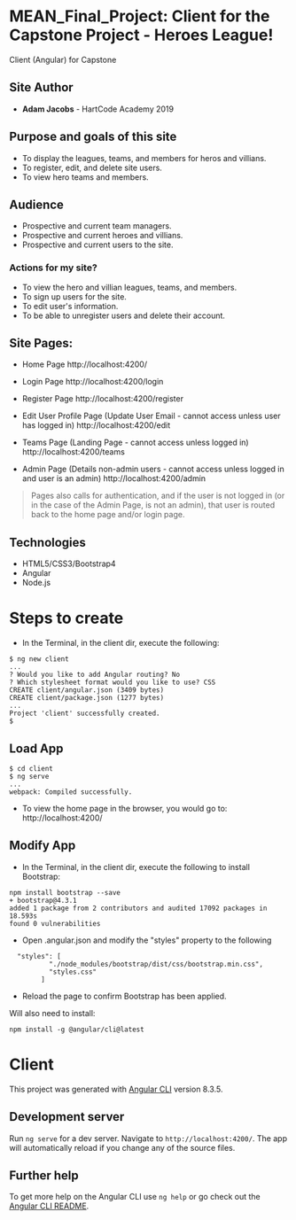 # MEAN_Final_Project: Client for the Capstone Project - Heroes League!
Client (Angular) for Capstone 

## Site Author
* **Adam Jacobs** - HartCode Academy 2019

## Purpose and goals of this site
- To display the leagues, teams, and members for heros and villians.
- To register, edit, and delete site users. 
- To view hero teams and members.

## Audience
- Prospective and current team managers.
- Prospective and current heroes and villians.  
- Prospective and current users to the site.

### Actions for my site?
- To view the hero and villian leagues, teams, and members.
- To sign up users for the site.
- To edit user's information.
- To be able to unregister users and delete their account.

## Site Pages:
- Home Page 
http://localhost:4200/

- Login Page
http://localhost:4200/login

- Register Page
http://localhost:4200/register

- Edit User Profile Page (Update User Email - cannot access unless user has logged in)
http://localhost:4200/edit

- Teams Page (Landing Page - cannot access unless logged in)
http://localhost:4200/teams

- Admin Page (Details non-admin users - cannot access unless logged in and user is an admin)
http://localhost:4200/admin
 

> Pages also calls for authentication, and if the user is not logged in (or in the 
> case of the Admin Page, is not an admin), that user is routed back to the home page and/or login page.
>

## Technologies
- HTML5/CSS3/Bootstrap4
- Angular
- Node.js

# Steps to create
+ In the Terminal, in the client dir, execute the following:
```
$ ng new client
...
? Would you like to add Angular routing? No
? Which stylesheet format would you like to use? CSS
CREATE client/angular.json (3409 bytes)
CREATE client/package.json (1277 bytes)
...
Project 'client' successfully created.
$ 
```

## Load App
```
$ cd client
$ ng serve
...
webpack: Compiled successfully.
```
- To view the home page in the browser, you would go to:
http://localhost:4200/

## Modify App 
+ In the Terminal, in the client dir, execute the following to install Bootstrap:
```
npm install bootstrap --save
+ bootstrap@4.3.1
added 1 package from 2 contributors and audited 17092 packages in 18.593s
found 0 vulnerabilities
```

+ Open .angular.json and modify the "styles" property to the following

```
  "styles": [
          "./node_modules/bootstrap/dist/css/bootstrap.min.css",
          "styles.css"
        ]
```
+ Reload the page to confirm Bootstrap has been applied.

Will also need to install:
```
npm install -g @angular/cli@latest
```


# Client

This project was generated with [Angular CLI](https://github.com/angular/angular-cli) version 8.3.5.

## Development server

Run `ng serve` for a dev server. Navigate to `http://localhost:4200/`. The app will automatically reload if you change any of the source files.

## Further help

To get more help on the Angular CLI use `ng help` or go check out the [Angular CLI README](https://github.com/angular/angular-cli/blob/master/README.md).